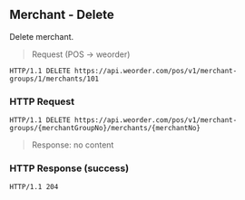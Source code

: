 ## Merchant - Delete

Delete merchant.

> Request (POS -> weorder)

```
HTTP/1.1 DELETE https://api.weorder.com/pos/v1/merchant-groups/1/merchants/101
```

### HTTP Request

`HTTP/1.1 DELETE https://api.weorder.com/pos/v1/merchant-groups/{merchantGroupNo}/merchants/{merchantNo}`

> Response: no content

### HTTP Response (success)

`HTTP/1.1 204`
